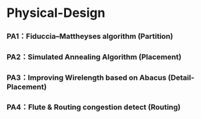 # Physical-Design
### PA1：Fiduccia–Mattheyses algorithm (Partition)
### PA2：Simulated Annealing Algorithm (Placement)
### PA3：Improving Wirelength based on Abacus (Detail-Placement)
### PA4：Flute & Routing congestion detect (Routing)

